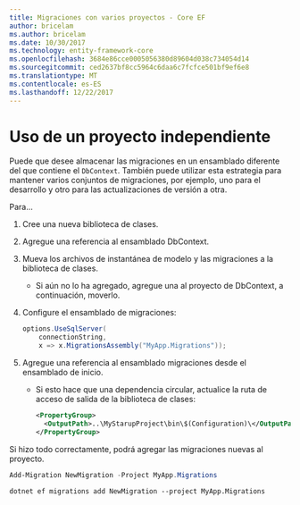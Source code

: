 ```yaml
---
title: Migraciones con varios proyectos - Core EF
author: bricelam
ms.author: bricelam
ms.date: 10/30/2017
ms.technology: entity-framework-core
ms.openlocfilehash: 3684e86cce0005056380d89604d038c734054d14
ms.sourcegitcommit: ced2637bf8cc5964c6daa6c7fcfce501bf9ef6e8
ms.translationtype: MT
ms.contentlocale: es-ES
ms.lasthandoff: 12/22/2017
---
```

<a name="using-a-separate-project"></a>Uso de un proyecto independiente
========================
Puede que desee almacenar las migraciones en un ensamblado diferente del que contiene el `DbContext`. También puede utilizar esta estrategia para mantener varios conjuntos de migraciones, por ejemplo, uno para el desarrollo y otro para las actualizaciones de versión a otra.

Para...

1. Cree una nueva biblioteca de clases.

2. Agregue una referencia al ensamblado DbContext.

3. Mueva los archivos de instantánea de modelo y las migraciones a la biblioteca de clases.
   * Si aún no lo ha agregado, agregue una al proyecto de DbContext, a continuación, moverlo.

4. Configure el ensamblado de migraciones:

   ``` csharp
   options.UseSqlServer(
       connectionString,
       x => x.MigrationsAssembly("MyApp.Migrations"));
   ```

5. Agregue una referencia al ensamblado migraciones desde el ensamblado de inicio.
   * Si esto hace que una dependencia circular, actualice la ruta de acceso de salida de la biblioteca de clases:

     ``` xml
     <PropertyGroup>
       <OutputPath>..\MyStarupProject\bin\$(Configuration)\</OutputPath>
     </PropertyGroup>
     ```

Si hizo todo correctamente, podrá agregar las migraciones nuevas al proyecto.

``` powershell
Add-Migration NewMigration -Project MyApp.Migrations
```
``` Console
dotnet ef migrations add NewMigration --project MyApp.Migrations
```

